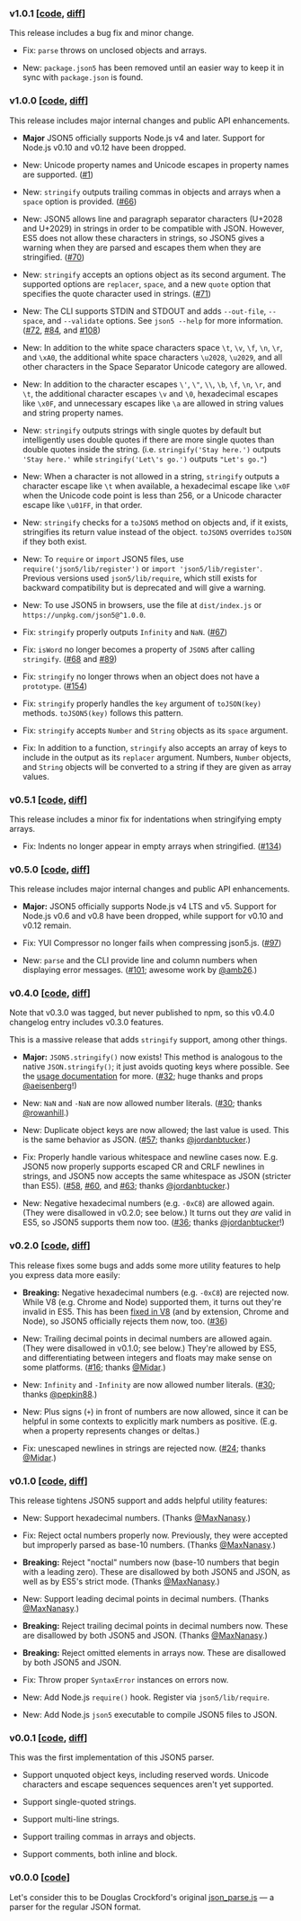 ### v1.0.1 [[code][c1.0.1], [diff][d1.0.1]]

[c1.0.1]: https://github.com/json5/json5/tree/v1.0.1
[d1.0.1]: https://github.com/json5/json5/compare/v1.0.0...v1.0.1

This release includes a bug fix and minor change.

- Fix: `parse` throws on unclosed objects and arrays.

- New: `package.json5` has been removed until an easier way to keep it in sync
  with `package.json` is found.


### v1.0.0 [[code][c1.0.0], [diff][d1.0.0]]

[c1.0.0]: https://github.com/json5/json5/tree/v1.0.0
[d1.0.0]: https://github.com/json5/json5/compare/v0.5.1...v1.0.0

This release includes major internal changes and public API enhancements.

- **Major** JSON5 officially supports Node.js v4 and later. Support for Node.js
  v0.10 and v0.12 have been dropped.

- New: Unicode property names and Unicode escapes in property names are
  supported. ([#1])

- New: `stringify` outputs trailing commas in objects and arrays when a `space`
  option is provided. ([#66])

- New: JSON5 allows line and paragraph separator characters (U+2028 and U+2029)
  in strings in order to be compatible with JSON. However, ES5 does not allow
  these characters in strings, so JSON5 gives a warning when they are parsed and
  escapes them when they are stringified. ([#70])

- New: `stringify` accepts an options object as its second argument. The
  supported options are `replacer`, `space`, and a new `quote` option that
  specifies the quote character used in strings. ([#71])

- New: The CLI supports STDIN and STDOUT and adds `--out-file`, `--space`, and
  `--validate` options. See `json5 --help` for more information. ([#72], [#84],
  and [#108])

- New: In addition to the white space characters space `\t`, `\v`, `\f`, `\n`,
  `\r`, and `\xA0`, the additional white space characters `\u2028`, `\u2029`,
  and all other characters in the Space Separator Unicode category are allowed.

- New: In addition to the character escapes `\'`, `\"`, `\\`, `\b`, `\f`, `\n`,
  `\r`, and `\t`, the additional character escapes `\v` and `\0`, hexadecimal
  escapes like `\x0F`, and unnecessary escapes like `\a` are allowed in string
  values and string property names.

- New: `stringify` outputs strings with single quotes by default but
  intelligently uses double quotes if there are more single quotes than double
  quotes inside the string. (i.e. `stringify('Stay here.')` outputs
  `'Stay here.'` while `stringify('Let\'s go.')` outputs `"Let's go."`)

- New: When a character is not allowed in a string, `stringify` outputs a
  character escape like `\t` when available, a hexadecimal escape like `\x0F`
  when the Unicode code point is less than 256, or a Unicode character escape
  like `\u01FF`, in that order.

- New: `stringify` checks for a `toJSON5` method on objects and, if it exists,
  stringifies its return value instead of the object. `toJSON5` overrides
  `toJSON` if they both exist.

- New: To `require` or `import` JSON5 files, use `require('json5/lib/register')`
  or `import 'json5/lib/register'`. Previous versions used `json5/lib/require`,
  which still exists for backward compatibility but is deprecated and will give
  a warning.

- New: To use JSON5 in browsers, use the file at `dist/index.js` or
  `https://unpkg.com/json5@^1.0.0`.

- Fix: `stringify` properly outputs `Infinity` and `NaN`. ([#67])

- Fix: `isWord` no longer becomes a property of `JSON5` after calling
  `stringify`. ([#68] and [#89])

- Fix: `stringify` no longer throws when an object does not have a `prototype`.
  ([#154])

- Fix: `stringify` properly handles the `key` argument of `toJSON(key)` methods.
  `toJSON5(key)` follows this pattern.

- Fix: `stringify` accepts `Number` and `String` objects as its `space`
  argument.

- Fix: In addition to a function, `stringify` also accepts an array of keys to
  include in the output as its `replacer` argument. Numbers, `Number` objects,
  and `String` objects will be converted to a string if they are given as array
  values.


### v0.5.1 [[code][c0.5.1], [diff][d0.5.1]]

[c0.5.1]: https://github.com/json5/json5/tree/v0.5.1
[d0.5.1]: https://github.com/json5/json5/compare/v0.5.0...v0.5.1

This release includes a minor fix for indentations when stringifying empty
arrays.

- Fix: Indents no longer appear in empty arrays when stringified. ([#134])


### v0.5.0 [[code][c0.5.0], [diff][d0.5.0]]

[c0.5.0]: https://github.com/json5/json5/tree/v0.5.0
[d0.5.0]: https://github.com/json5/json5/compare/v0.4.0...v0.5.0

This release includes major internal changes and public API enhancements.

- **Major:** JSON5 officially supports Node.js v4 LTS and v5. Support for
  Node.js v0.6 and v0.8 have been dropped, while support for v0.10 and v0.12
  remain.

- Fix: YUI Compressor no longer fails when compressing json5.js. ([#97])

- New: `parse` and the CLI provide line and column numbers when displaying error
  messages. ([#101]; awesome work by [@amb26].)


### v0.4.0 [[code][c0.4.0], [diff][d0.4.0]]

[c0.4.0]: https://github.com/json5/json5/tree/v0.4.0
[d0.4.0]: https://github.com/json5/json5/compare/v0.2.0...v0.4.0

Note that v0.3.0 was tagged, but never published to npm, so this v0.4.0
changelog entry includes v0.3.0 features.

This is a massive release that adds `stringify` support, among other things.

- **Major:** `JSON5.stringify()` now exists!
  This method is analogous to the native `JSON.stringify()`;
  it just avoids quoting keys where possible.
  See the [usage documentation](README.md#usage) for more.
  ([#32]; huge thanks and props [@aeisenberg]!)

- New: `NaN` and `-NaN` are now allowed number literals.
  ([#30]; thanks [@rowanhill].)

- New: Duplicate object keys are now allowed; the last value is used.
  This is the same behavior as JSON. ([#57]; thanks [@jordanbtucker].)

- Fix: Properly handle various whitespace and newline cases now.
  E.g. JSON5 now properly supports escaped CR and CRLF newlines in strings,
  and JSON5 now accepts the same whitespace as JSON (stricter than ES5).
  ([#58], [#60], and [#63]; thanks [@jordanbtucker].)

- New: Negative hexadecimal numbers (e.g. `-0xC8`) are allowed again.
  (They were disallowed in v0.2.0; see below.)
  It turns out they *are* valid in ES5, so JSON5 supports them now too.
  ([#36]; thanks [@jordanbtucker]!)


### v0.2.0 [[code][c0.2.0], [diff][d0.2.0]]

[c0.2.0]: https://github.com/json5/json5/tree/v0.2.0
[d0.2.0]: https://github.com/json5/json5/compare/v0.1.0...v0.2.0

This release fixes some bugs and adds some more utility features to help you
express data more easily:

- **Breaking:** Negative hexadecimal numbers (e.g. `-0xC8`) are rejected now.
  While V8 (e.g. Chrome and Node) supported them, it turns out they're invalid
  in ES5. This has been [fixed in V8][v8-hex-fix] (and by extension, Chrome
  and Node), so JSON5 officially rejects them now, too. ([#36])

- New: Trailing decimal points in decimal numbers are allowed again.
  (They were disallowed in v0.1.0; see below.)
  They're allowed by ES5, and differentiating between integers and floats may
  make sense on some platforms. ([#16]; thanks [@Midar].)

- New: `Infinity` and `-Infinity` are now allowed number literals.
  ([#30]; thanks [@pepkin88].)

- New: Plus signs (`+`) in front of numbers are now allowed, since it can
  be helpful in some contexts to explicitly mark numbers as positive.
  (E.g. when a property represents changes or deltas.)

- Fix: unescaped newlines in strings are rejected now.
  ([#24]; thanks [@Midar].)


### v0.1.0 [[code][c0.1.0], [diff][d0.1.0]]

[c0.1.0]: https://github.com/json5/json5/tree/v0.1.0
[d0.1.0]: https://github.com/json5/json5/compare/v0.0.1...v0.1.0

This release tightens JSON5 support and adds helpful utility features:

- New: Support hexadecimal numbers. (Thanks [@MaxNanasy].)

- Fix: Reject octal numbers properly now. Previously, they were accepted but
  improperly parsed as base-10 numbers. (Thanks [@MaxNanasy].)

- **Breaking:** Reject "noctal" numbers now (base-10 numbers that begin with a
  leading zero). These are disallowed by both JSON5 and JSON, as well as by
  ES5's strict mode. (Thanks [@MaxNanasy].)

- New: Support leading decimal points in decimal numbers.
  (Thanks [@MaxNanasy].)

- **Breaking:** Reject trailing decimal points in decimal numbers now. These
  are disallowed by both JSON5 and JSON. (Thanks [@MaxNanasy].)

- **Breaking:** Reject omitted elements in arrays now. These are disallowed by
  both JSON5 and JSON.

- Fix: Throw proper `SyntaxError` instances on errors now.

- New: Add Node.js `require()` hook. Register via `json5/lib/require`.

- New: Add Node.js `json5` executable to compile JSON5 files to JSON.


### v0.0.1 [[code][c0.0.1], [diff][d0.0.1]]

[c0.0.1]: https://github.com/json5/json5/tree/v0.0.1
[d0.0.1]: https://github.com/json5/json5/compare/v0.0.0...v0.0.1

This was the first implementation of this JSON5 parser.

- Support unquoted object keys, including reserved words. Unicode characters
  and escape sequences sequences aren't yet supported.

- Support single-quoted strings.

- Support multi-line strings.

- Support trailing commas in arrays and objects.

- Support comments, both inline and block.


### v0.0.0 [[code](https://github.com/json5/json5/tree/v0.0.0)]

Let's consider this to be Douglas Crockford's original [json_parse.js] — a
parser for the regular JSON format.


[json_parse.js]: https://github.com/douglascrockford/JSON-js/blob/master/json_parse.js
[v8-hex-fix]: http://code.google.com/p/v8/issues/detail?id=2240

[@MaxNanasy]: https://github.com/MaxNanasy
[@Midar]: https://github.com/Midar
[@pepkin88]: https://github.com/pepkin88
[@rowanhill]: https://github.com/rowanhill
[@aeisenberg]: https://github.com/aeisenberg
[@jordanbtucker]: https://github.com/jordanbtucker
[@amb26]: https://github.com/amb26

[#1]: https://github.com/json5/json5/issues/1
[#16]: https://github.com/json5/json5/issues/16
[#24]: https://github.com/json5/json5/issues/24
[#30]: https://github.com/json5/json5/issues/30
[#32]: https://github.com/json5/json5/issues/32
[#36]: https://github.com/json5/json5/issues/36
[#57]: https://github.com/json5/json5/issues/57
[#58]: https://github.com/json5/json5/pull/58
[#60]: https://github.com/json5/json5/pull/60
[#63]: https://github.com/json5/json5/pull/63
[#66]: https://github.com/json5/json5/issues/66
[#67]: https://github.com/json5/json5/issues/67
[#68]: https://github.com/json5/json5/issues/68
[#70]: https://github.com/json5/json5/issues/70
[#71]: https://github.com/json5/json5/issues/71
[#72]: https://github.com/json5/json5/issues/72
[#84]: https://github.com/json5/json5/pull/84
[#89]: https://github.com/json5/json5/pull/89
[#97]: https://github.com/json5/json5/pull/97
[#101]: https://github.com/json5/json5/pull/101
[#108]: https://github.com/json5/json5/pull/108
[#134]: https://github.com/json5/json5/pull/134
[#154]: https://github.com/json5/json5/issues/154
